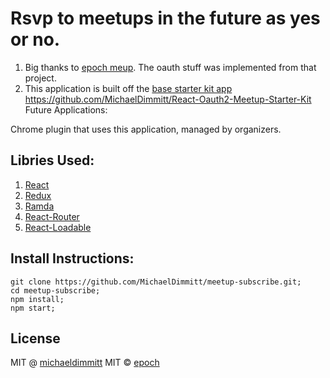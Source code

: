 #  Rsvp to meetups in the future as yes or no.

1) Big thanks to [epoch meup](https://github.com/epoch/meup). The oauth stuff was implemented from that project.
2) This application is built off the [base starter kit app](https://github.com/MichaelDimmitt/React-Oauth2-Meetup-Starter-Kit) https://github.com/MichaelDimmitt/React-Oauth2-Meetup-Starter-Kit
Future Applications:

Chrome plugin that uses this application, managed by organizers.

## Libries Used:
1) [React](https://facebook.github.io/react/)
2) [Redux](https://github.com/reactjs/redux)
3) [Ramda](http://ramdajs.com/)
4) [React-Router]()
5) [React-Loadable]()

## Install Instructions:
```
git clone https://github.com/MichaelDimmitt/meetup-subscribe.git;
cd meetup-subscribe;
npm install;
npm start;
```

## License
MIT @ [michaeldimmitt](https://github.com/michaeldimmitt)
MIT © [epoch](https://github.com/epoch)
